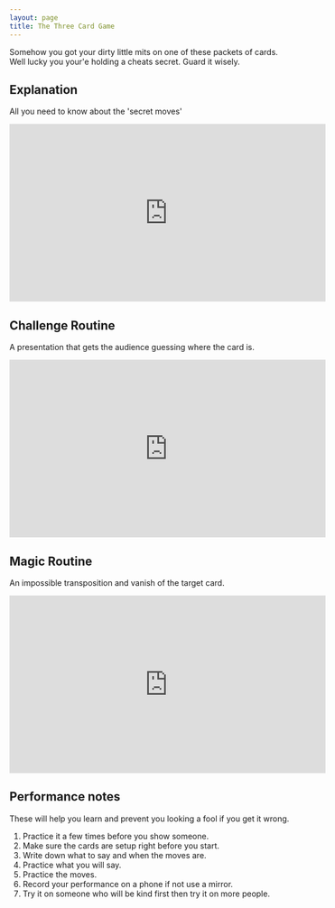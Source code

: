 ```yaml
---
layout: page
title: The Three Card Game
---
```

Somehow you got your dirty little mits on one of these packets of cards. Well lucky you your'e holding a cheats secret. Guard it wisely.

## Explanation
All you need to know about the 'secret moves'

<iframe width="560" height="315" src="https://youtu.be/aLkBTKIc0X8" frameborder="0" allow="accelerometer; autoplay; encrypted-media; gyroscope; picture-in-picture" allowfullscreen></iframe>

## Challenge Routine
A presentation that gets the audience guessing where the card is.

<iframe width="560" height="315" src="https://youtu.be/6Z7vKKB5IGY" frameborder="0" allow="accelerometer; autoplay; encrypted-media; gyroscope; picture-in-picture" allowfullscreen></iframe>

## Magic Routine
An impossible transposition and vanish of the target card.

<iframe width="560" height="315" src="https://youtu.be/1m9I1bYGmHw" frameborder="0" allow="accelerometer; autoplay; encrypted-media; gyroscope; picture-in-picture" allowfullscreen></iframe>

## Performance notes
These will help you learn and prevent you looking a fool if you get it wrong.

1. Practice it a few times before you show someone.
2. Make sure the cards are setup right before you start.
3. Write down what to say and when the moves are.
4. Practice what you will say.
5. Practice the moves.
6. Record your performance on a phone if not use a mirror.
7. Try it on someone who will be kind first then try it on more people.